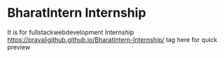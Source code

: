 # BharatIntern Internship
 It is for fullstackwebdevelopment Internship
https://pravaligithub.github.io/BharatIntern-Internship/ tag here for quick preview
